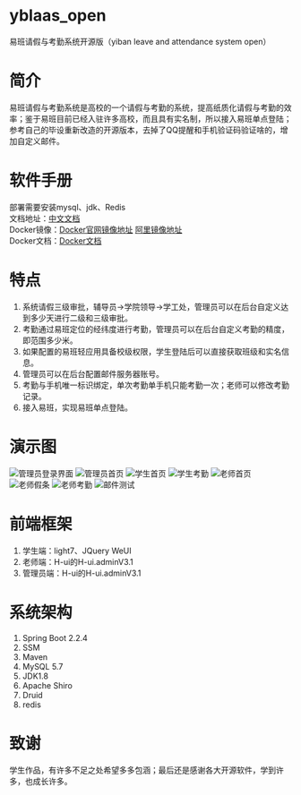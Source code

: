 # yblaas_open

易班请假与考勤系统开源版（yiban leave and attendance system open）

# 简介

易班请假与考勤系统是高校的一个请假与考勤的系统，提高纸质化请假与考勤的效率；鉴于易班目前已经入驻许多高校，而且具有实名制，所以接入易班单点登陆；参考自己的毕设重新改造的开源版本，去掉了QQ提醒和手机验证码验证啥的，增加自定义邮件。

# 软件手册
部署需要安装mysql、jdk、Redis  
文档地址：[中文文档](https://doc.benzhu.xyz/web/#/2?page_id=11 "中文文档")  
Docker镜像：[Docker官网镜像地址](https://hub.docker.com/repository/docker/benzhu/yblaas_open "Docker官网镜像地址") [阿里镜像地址](https://cr.console.aliyun.com/repository/cn-hangzhou/benzhu/yblaas_open/details "阿里镜像地址")  
Docker文档：[Docker文档](https://doc.benzhu.xyz/web/#/2?page_id=24 "Docker文档")


# 特点

1. 系统请假三级审批，辅导员->学院领导->学工处，管理员可以在后台自定义达到多少天进行二级和三级审批。
2. 考勤通过易班定位的经纬度进行考勤，管理员可以在后台自定义考勤的精度，即范围多少米。
3. 如果配置的易班轻应用具备校级权限，学生登陆后可以直接获取班级和实名信息。
4. 管理员可以在后台配置邮件服务器账号。
5. 考勤与手机唯一标识绑定，单次考勤单手机只能考勤一次；老师可以修改考勤记录。
5. 接入易班，实现易班单点登陆。

# 演示图
![管理员登录界面](https://photo.benzhu.xyz/images/2020/07/09/QrGyxmqpWr4lMZct.png)
![管理员首页](https://photo.benzhu.xyz/images/2020/07/09/yYd5WlWjzs5Wz1yh.png)
![学生首页](https://photo.benzhu.xyz/images/2020/07/09/guilnx5CyWwWKkzp.png)
![学生考勤](https://photo.benzhu.xyz/images/2020/07/09/lM6vVbBAU8SQfZ5f.png)
![老师首页](https://photo.benzhu.xyz/images/2020/07/09/OWJjoySlQL7pMqoH.png)
![老师假条](https://photo.benzhu.xyz/images/2020/07/09/2mKjoHoITTQ8wswV.png)
![老师考勤](https://photo.benzhu.xyz/images/2020/07/09/l2BmVLMAOCifVjSR.png)
![邮件测试](https://photo.benzhu.xyz/images/2020/07/09/KoF34MMffydMRwAR.png)

# 前端框架

1. 学生端：light7、JQuery WeUI
2. 老师端：H-ui的H-ui.adminV3.1
3. 管理员端：H-ui的H-ui.adminV3.1

# 系统架构
1. Spring Boot 2.2.4
2. SSM
3. Maven
4. MySQL 5.7
5. JDK1.8
6. Apache Shiro
7. Druid
8. redis

# 致谢
学生作品，有许多不足之处希望多多包涵；最后还是感谢各大开源软件，学到许多，也成长许多。